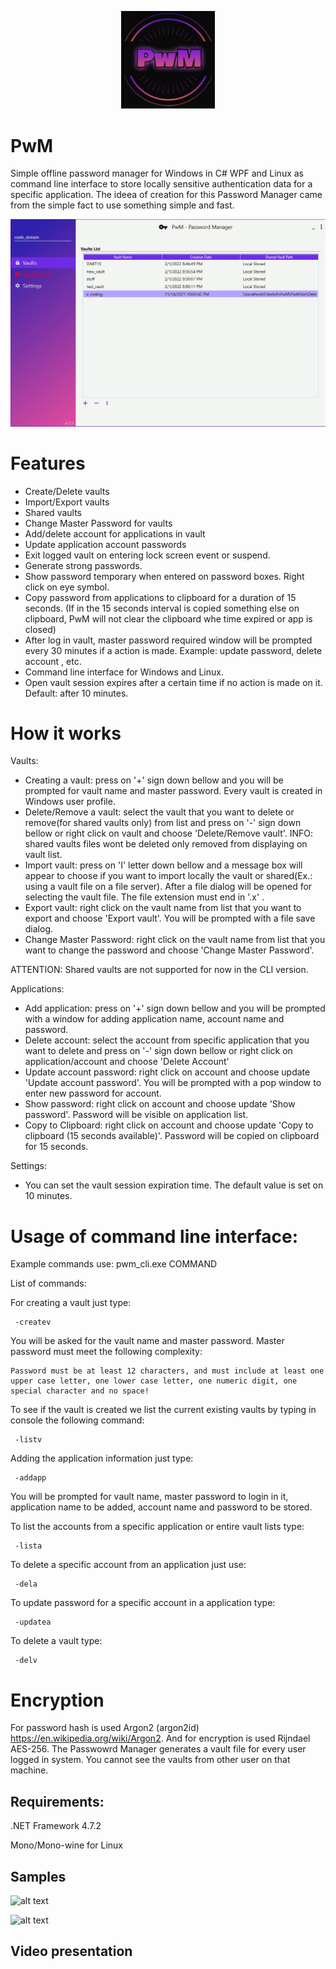 <p align="center">
  <img src="https://github.com/0x78654C/PwM/blob/main/Media/logo.png" width=150>
</p>

# PwM
Simple offline password manager for Windows in C# WPF and Linux as command line interface to store locally sensitive authentication data for a specific application. 
The ideea of creation for this Password Manager came from the simple fact to use something simple and fast.   

![alt text](https://github.com/0x78654C/PwM/blob/main/Media/1v.jpg?raw=true)

# Features

 - Create/Delete vaults
 - Import/Export vaults
 - Shared vaults
 - Change Master Password for vaults
 - Add/delete account for applications in vault
 - Update application account passwords
 - Exit logged vault on entering lock screen event or suspend.
 - Generate strong passwords.
 - Show password temporary when entered on password boxes. Right click on eye symbol.
 - Copy password from applications to clipboard for a duration of 15 seconds.
   (If in the 15 seconds interval is copied something else on clipboard, PwM will not clear the clipboard whe time expired or app is closed) 
 - After log in vault, master password required window will be prompted every 30 minutes if a action is made. Example: update password, delete account , etc.
 - Command line interface for Windows and Linux.
 - Open vault session expires after a certain time if no action is made on it. Default: after 10 minutes.

# How it works

  Vaults:
  - Creating a vault: press on '+' sign down bellow and you will be prompted for vault name and master password. Every vault is created in Windows user profile.
  - Delete/Remove a vault: select the vault that you want to delete or remove(for shared vaults only) from list and press on '-' sign down bellow or right click on vault and choose 'Delete/Remove vault'. INFO: shared vaults files wont be deleted only removed from displaying on vault list.
  - Import vault: press on 'I' letter down bellow and a message box will appear to choose if you want to import locally the vault or shared(Ex.: using a vault file on a file server). After a file dialog will be opened for selecting the vault file. The file extension must end in '.x' .
  - Export vault: right click on the vault name from list that you want to export and choose 'Export vault'. You will be prompted with a file save dialog.
  - Change Master Password: right click on the vault name from list that you want to change the password and choose 'Change Master Password'.
  
  ATTENTION: Shared vaults are not supported for now in the CLI version.
 
  Applications:
  - Add application: press on '+' sign down bellow and you will be prompted with a window for adding application name, account name and password.
  - Delete account: select the account from specific application that you want to delete and press on '-' sign down bellow or right click on application/account and choose 'Delete Account'
  - Update account password: right click on account and choose update 'Update account password'. You will be prompted with a pop window to enter new password for account.
  - Show password: right click on account and choose update 'Show password'. Password will be visible on application list.
  - Copy to Clipboard: right click on account and choose update 'Copy to clipboard (15 seconds available)'. Password will be copied on clipboard for 15 seconds.

  Settings:
  - You can set the vault session expiration time. The default value is set on 10 minutes.

# Usage of command line interface:
 
 Example commands use: pwm_cli.exe COMMAND
 
 List of commands:
 
 For creating a vault just type:
 ```
  -createv
 ```
 You will be asked for the vault name and master password. Master password must meet the following complexity:
 ```
 Password must be at least 12 characters, and must include at least one upper case letter, one lower case letter, one numeric digit, one special character and no space!
 ````

 To see if the vault is created we list the current existing vaults by typing in console the following command:
 ```
  -listv
 ```

 Adding the application information just type:
 ```
  -addapp
 ```
 You will be prompted for vault name, master password to login in it, application name to be added, account name and password to be stored.

 To list the accounts from a specific application or entire vault lists type: 
 ```
  -lista
 ```
 
 To delete a specific account from an application just use:
 ```
  -dela
 ```

 To update password for a specific account in a application type:
 ```
  -updatea
 ```

 To delete a vault type:
 ```
  -delv
 ```
  

# Encryption

For password hash is used Argon2 (argon2id) https://en.wikipedia.org/wiki/Argon2. And for encryption is used Rijndael AES-256.
The Passwowrd Manager generates a vault file for every user logged in system. You cannot see the vaults from other user on that machine.

## Requirements:

.NET Framework 4.7.2

Mono/Mono-wine for Linux

## Samples


![alt text](https://github.com/0x78654C/PwM/blob/main/Media/1.jpg?raw=true)


![alt text](https://github.com/0x78654C/PwM/blob/main/Media/2.jpg?raw=true)

## Video presentation

<a href="http://www.youtube.com/watch?feature=player_embedded&v=ekZ-ZLQNDtg">

